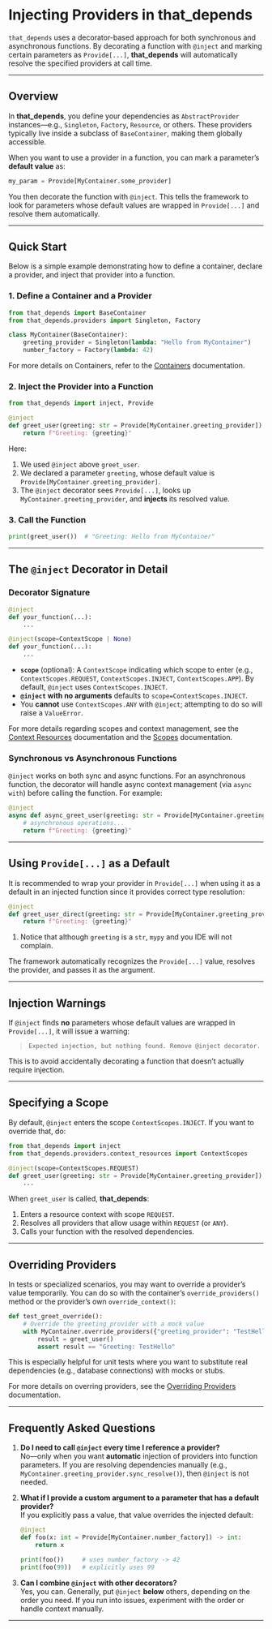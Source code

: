 # Injecting Providers in **that_depends**

`that_depends` uses a decorator-based approach for both synchronous and asynchronous functions. By decorating a function with `@inject` and marking certain parameters as `Provide[...]`, **that_depends** will automatically resolve the specified providers at call time.

---

## Overview

In **that_depends**, you define your dependencies as `AbstractProvider` instances—e.g., `Singleton`, `Factory`, `Resource`, or others. These providers typically live inside a subclass of `BaseContainer`, making them globally accessible.

When you want to use a provider in a function, you can mark a parameter’s **default value** as:

```python
my_param = Provide[MyContainer.some_provider]
```

You then decorate the function with `@inject`. This tells the framework to look for parameters whose default values are wrapped in `Provide[...]` and resolve them automatically.

---

## Quick Start

Below is a simple example demonstrating how to define a container, declare a provider, and inject that provider into a function.

### 1. Define a Container and a Provider

```python
from that_depends import BaseContainer
from that_depends.providers import Singleton, Factory

class MyContainer(BaseContainer):
    greeting_provider = Singleton(lambda: "Hello from MyContainer")
    number_factory = Factory(lambda: 42)
```
For more details on Containers, refer to the [Containers](containers.md) documentation.

### 2. Inject the Provider into a Function

```python
from that_depends import inject, Provide

@inject
def greet_user(greeting: str = Provide[MyContainer.greeting_provider]) -> str:
    return f"Greeting: {greeting}"
```

Here:

1. We used `@inject` above `greet_user`.
2. We declared a parameter `greeting`, whose default value is `Provide[MyContainer.greeting_provider]`.
3. The `@inject` decorator sees `Provide[...]`, looks up `MyContainer.greeting_provider`, and **injects** its resolved value.

### 3. Call the Function

```python
print(greet_user())  # "Greeting: Hello from MyContainer"
```

---

## The `@inject` Decorator in Detail

### Decorator Signature

```python
@inject
def your_function(...):
    ...

@inject(scope=ContextScope | None)
def your_function(...):
    ...
```

- **`scope`** (optional): A `ContextScope` indicating which scope to enter (e.g., `ContextScopes.REQUEST`, `ContextScopes.INJECT`, `ContextScopes.APP`). By default, `@inject` uses `ContextScopes.INJECT`.
- **`@inject` with no arguments** defaults to `scope=ContextScopes.INJECT`.
- You **cannot** use `ContextScopes.ANY` with `@inject`; attempting to do so will raise a `ValueError`.

For more details regarding scopes and context management, see the [Context Resources](../providers/context-resources.md) documentation and the [Scopes](scopes.md) documentation.

### Synchronous vs Asynchronous Functions

`@inject` works on both sync and async functions. For an asynchronous function, the decorator will handle async context management (via `async with`) before calling the function. For example:

```python
@inject
async def async_greet_user(greeting: str = Provide[MyContainer.greeting_provider]) -> str:
    # asynchronous operations...
    return f"Greeting: {greeting}"
```

---

## Using `Provide[...]` as a Default

It is recommended to wrap your provider in `Provide[...]` when using it as a default in an injected function since it provides correct type resolution:

```python
@inject
def greet_user_direct(greeting: str = Provide[MyContainer.greeting_provider]) -> str: # (1)!
    return f"Greeting: {greeting}"
```

1. Notice that although `greeting` is a `str`, `mypy` and you IDE will not complain.

The framework automatically recognizes the `Provide[...]` value, resolves the provider, and passes it as the argument.

---

## Injection Warnings

If `@inject` finds **no** parameters whose default values are wrapped in `Provide[...]`, it will issue a warning:

> `Expected injection, but nothing found. Remove @inject decorator.`

This is to avoid accidentally decorating a function that doesn’t actually require injection.

---

## Specifying a Scope

By default, `@inject` enters the scope `ContextScopes.INJECT`. If you want to override that, do:

```python
from that_depends import inject
from that_depends.providers.context_resources import ContextScopes

@inject(scope=ContextScopes.REQUEST)
def greet_user(greeting: str = Provide[MyContainer.greeting_provider]):
    ...
```

When `greet_user` is called, **that_depends**:

1. Enters a resource context with scope `REQUEST`.
2. Resolves all providers that allow usage within `REQUEST` (or `ANY`).
3. Calls your function with the resolved dependencies.

---

## Overriding Providers

In tests or specialized scenarios, you may want to override a provider’s value temporarily. You can do so with the container’s `override_providers()` method or the provider’s own `override_context()`:

```python
def test_greet_override():
    # Override the greeting_provider with a mock value
    with MyContainer.override_providers({"greeting_provider": "TestHello"}):
        result = greet_user()
        assert result == "Greeting: TestHello"
```

This is especially helpful for unit tests where you want to substitute real dependencies (e.g., database connections) with mocks or stubs.

For more details on overring providers, see the [Overriding Providers](../providers/overriding-providers.md) documentation.

---

## Frequently Asked Questions

1. **Do I need to call `@inject` every time I reference a provider?**  
   No—only when you want **automatic** injection of providers into function parameters. If you are resolving dependencies manually (e.g., `MyContainer.greeting_provider.sync_resolve()`), then `@inject` is not needed.

2. **What if I provide a custom argument to a parameter that has a default provider?**  
   If you explicitly pass a value, that value overrides the injected default:

   ```python
   @inject
   def foo(x: int = Provide[MyContainer.number_factory]) -> int:
       return x

   print(foo())     # uses number_factory -> 42
   print(foo(99))   # explicitly uses 99
   ```

3. **Can I combine `@inject` with other decorators?**  
   Yes, you can. Generally, put `@inject` **below** others, depending on the order you need. If you run into issues, experiment with the order or handle context manually.

---
